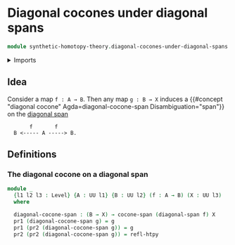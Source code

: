 # Diagonal cocones under diagonal spans

```agda
module synthetic-homotopy-theory.diagonal-cocones-under-diagonal-spans where
```

<details><summary>Imports</summary>

```agda
open import foundation.dependent-pair-types
open import foundation.diagonal-spans
open import foundation.homotopies
open import foundation.universe-levels

open import synthetic-homotopy-theory.cocones-under-spans
```

</details>

## Idea

Consider a map `f : A → B`. Then any map `g : B → X` induces a {{#concept "diagonal cocone" Agda=diagonal-cocone-span Disambiguation="span"}} on the [diagonal span](foundation.diagonal-spans.md)

```text
       f       f
  B <----- A -----> B.
```

## Definitions

### The diagonal cocone on a diagonal span

```agda
module _
  {l1 l2 l3 : Level} {A : UU l1} {B : UU l2} (f : A → B) (X : UU l3)
  where

  diagonal-cocone-span : (B → X) → cocone-span (diagonal-span f) X
  pr1 (diagonal-cocone-span g) = g
  pr1 (pr2 (diagonal-cocone-span g)) = g
  pr2 (pr2 (diagonal-cocone-span g)) = refl-htpy
```
